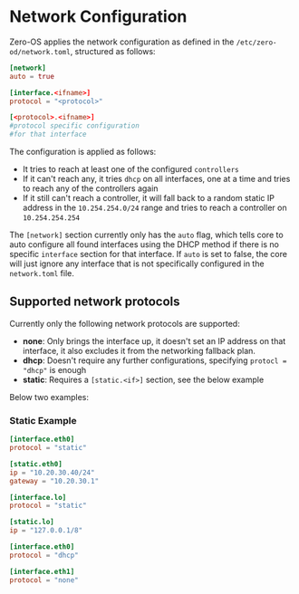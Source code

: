 # Network Configuration

Zero-OS applies the network configuration as defined in the `/etc/zero-od/network.toml`, structured as follows:

```toml
[network]
auto = true

[interface.<ifname>]
protocol = "<protocol>"

[<protocol>.<ifname>]
#protocol specific configuration
#for that interface
```

The configuration is applied as follows:

- It tries to reach at least one of the configured `controllers`
- If it can't reach any, it tries `dhcp` on all interfaces, one at a time and tries to reach any of the controllers again
- If it still can't reach a controller, it will fall back to a random static IP address in the `10.254.254.0/24` range and tries to reach a controller on `10.254.254.254`

The `[network]` section currently only has the `auto` flag, which tells core to auto configure all found interfaces using the DHCP method if there is no specific `interface` section for that interface. If `auto` is set to false, the core will just ignore any interface that is not specifically configured in the `network.toml` file.


## Supported network protocols

Currently only the following network protocols are supported:

- **none**: Only brings the interface up, it doesn't set an IP address on that interface, it also excludes it from the networking fallback plan.
- **dhcp**: Doesn't require any further configurations, specifying `protocl = "dhcp"` is enough
- **static**: Requires a `[static.<if>]` section, see the below example

Below two examples:

<a id="static"></a>
### Static Example

```toml
[interface.eth0]
protocol = "static"

[static.eth0]
ip = "10.20.30.40/24"
gateway = "10.20.30.1"
```

```toml
[interface.lo]
protocol = "static"

[static.lo]
ip = "127.0.0.1/8"

[interface.eth0]
protocol = "dhcp"

[interface.eth1]
protocol = "none"
```